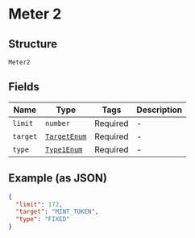 
# Meter 2

## Structure

`Meter2`

## Fields

| Name | Type | Tags | Description |
|  --- | --- | --- | --- |
| `limit` | `number` | Required | - |
| `target` | [`TargetEnum`](../../doc/models/target-enum.md) | Required | - |
| `type` | [`Type1Enum`](../../doc/models/type-1-enum.md) | Required | - |

## Example (as JSON)

```json
{
  "limit": 172,
  "target": "MINT_TOKEN",
  "type": "FIXED"
}
```


